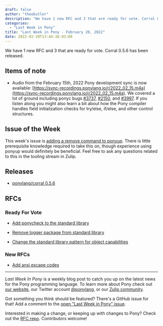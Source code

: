 ```yaml
---
draft: false
author: "theobutler"
description: "We have 1 new RFC and 3 that are ready for vote. Corral 0.5.6 has been released."
categories:
  - "Last Week in Pony"
title: "Last Week in Pony - February 20, 2022"
date: 2022-02-20T13:44:16-03:00
---
```


We have 1 new RFC and 3 that are ready for vote. Corral 0.5.6 has been released.

<!--more-->

## Items of note

- Audio from the February 15th, 2022 Pony development sync is now available: [https://sync-recordings.ponylang.io/r/2022_02_15.m4a](https://sync-recordings.ponylang.io/r/2022_02_15.m4a). We covered a lot of ground including ponyc bugs [#3737](https://github.com/ponylang/ponyc/issues/3737), [#2150](https://github.com/ponylang/ponyc/issues/2150), and [#3997](https://github.com/ponylang/ponyc/issues/3997). If you listen along you might also learn a bit about how the Pony compiler handles field initialization checks for try/else, if/else, and other control structures.

## Issue of the Week

This week's issue is [adding a remove command to ponyup](https://github.com/ponylang/ponyup/issues/66). There is little prerequisite knowledge required to take this on, though experience using ponyup would definitely be beneficial. Feel free to ask any questions related to this in the tooling stream in Zulip.

## Releases

- [ponylang/corral 0.5.6](https://github.com/ponylang/corral/releases/tag/0.5.6)

## RFCs

### Ready For Vote

- [Add ponycheck to the standard library](https://github.com/ponylang/rfcs/pull/197)

- [Remove logger package from standard library](https://github.com/ponylang/rfcs/pull/198)

- [Change the standard library pattern for object capabilities](https://github.com/ponylang/rfcs/pull/196)

### New RFCs

- [Add ansi escape codes](https://github.com/ponylang/rfcs/pull/199)

---

_Last Week In Pony_ is a weekly blog post to catch you up on the latest news for the Pony programming language. To learn more about Pony check out [our website](https://ponylang.io), our Twitter account [@ponylang](https://twitter.com/ponylang), or our [Zulip community](https://ponylang.zulipchat.com).

Got something you think should be featured? There's a GitHub issue for that! Add a comment to the [open "Last Week in Pony" issue](https://github.com/ponylang/ponylang.github.io/issues?q=is%3Aissue+is%3Aopen+label%3Alast-week-in-pony).

Interested in making a change, or keeping up with changes to Pony? Check out the [RFC repo](https://github.com/ponylang/rfcs). Contributors welcome!
